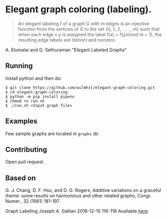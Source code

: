 # Elegant graph coloring (labeling).

> An elegant labeling f of a graph G with m edges is an injective function from the
> vertices of G to the set {0, 1, 2, . . . , m} such that when each edge x y is assigned the
> label f(x) + f(y)(mod m + 1), the resulting edge labels are distinct and nonzero.

A. Elumalai and G. Sethuraman "Elegant Labeled Graphs"

## Running

Install python and then do:
```
$ git clone https://github.com/wilmhit/elegant-graph-coloring.git
$ cd elegant-graph-coloring
$ python -m pip install pipenv
$ chmod +x run.sh
$ ./run.sh <Input graph file>
```

## Examples

Few sample graphs are located in `graphs` dir.

## Contributing

Open pull request.

## Based on

G. J. Chang, D. F. Hsu, and D. G. Rogers, Additive variations on a graceful theme:
some results on harmonious and other related graphs, Congr. Numer., 32 (1981)
181-197

Graph Labeling
Joseph A. Gallian
2018-12-15
116-118
Available [here](https://www.combinatorics.org/ojs/index.php).
